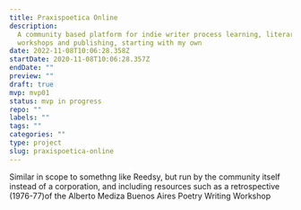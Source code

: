 ```yaml
---
title: Praxispoetica Online
description:
  A community based platform for indie writer process learning, literary
  workshops and publishing, starting with my own
date: 2022-11-08T10:06:28.358Z
startDate: 2020-11-08T10:06:28.357Z
endDate: ""
preview: ""
draft: true
mvp: mvp01
status: mvp in progress
repo: ""
labels: ""
tags: ""
categories: ""
type: project
slug: praxispoetica-online
---
```


Similar in scope to somethng like Reedsy, but run by the community itself instead of a corporation, and including resources such as a retrospective (1976-77)of the Alberto Mediza Buenos Aires Poetry Writing Workshop
